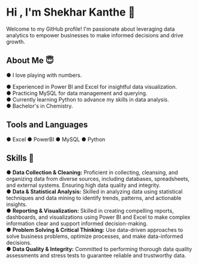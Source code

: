 <h1>Hi , I'm Shekhar Kanthe 👋</h1>
Welcome to my GitHub profile! I'm passionate about leveraging data analytics to empower businesses to make informed decisions and drive growth.
<h2>About Me 😇</h2>
 ● I love playing with numbers.  
 
 ● Experienced in Power BI and Excel for insightful data visualization.  
 ● Practicing MySQL for data management and querying.  
 ● Currently learning Python to advance my skills in data analysis.  
 ● Bachelor's in Chemistry.  

## Tools and Languages
  ● Excel
  ● PowerBI
  ● MySQL
  ● Python
## Skills 💪
 ● **Data Collection & Cleaning:** Proficient in collecting, cleansing, and organizing data from diverse sources, including databases, spreadsheets, and external systems. Ensuring high data quality and integrity.    
 ● **Data & Statistical Analysis:** Skilled in analyzing data using statistical techniques and data mining to identify trends, patterns, and actionable insights.  
 ● **Reporting & Visualization:** Skilled in creating compelling reports, dashboards, and visualizations using Power BI and Excel to make complex information clear and support informed decision-making.  
 ● **Problem Solving & Critical Thinking:** Use data-driven approaches to solve business problems, optimize processes, and make data-informed decisions.  
 ● **Data Quality & Integrity:** Committed to performing thorough data quality assessments and stress tests to guarantee reliable and trustworthy data.  
